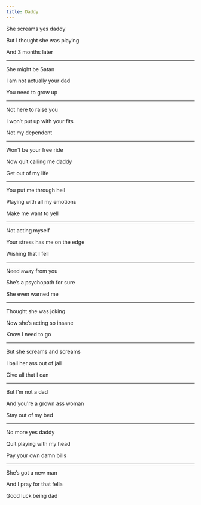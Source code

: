 ```yaml
---
title: Daddy 
---
```


She screams yes daddy 

But I thought she was playing

And 3 months later

---

She might be Satan

I am not actually your dad 

You need to grow up 

---

Not here to raise you 

I won’t put up with your fits 

Not my dependent

---

Won’t be your free ride 

Now quit calling me daddy 

Get out of my life 

---

You put me through hell 

Playing with all my emotions 

Make me want to yell 

---

Not acting myself 

Your stress has me on the edge 

Wishing that I fell 

---

Need away from you 

She’s a psychopath for sure 

She even warned me 

---

Thought she was joking 

Now she’s acting so insane 

Know I need to go 

---

But she screams and screams

I bail her ass out of jail 

Give all that I can 

---

But I’m not a dad 

And you're a grown ass woman 

Stay out of my bed 

---

No more yes daddy

Quit playing with my head 

Pay your own damn bills 

---

She’s got a new man 

And I pray for that fella

Good luck being dad
